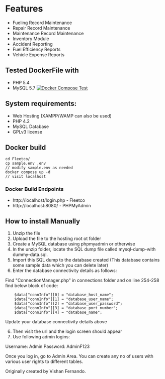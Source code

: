 # Features
* Fueling Record Maintenance
* Repair Record Maintenance
* Maintenance Record Maintenance
* Inventory Module
* Accident Reporting
* Fuel Efficiency Reports
* Vehicle Expense Reports


## Tested DockerFile with 
* PHP 5.4 
* MySQL 5.7
[![Docker Compose Test](https://github.com/tosin2013/Fleetco/actions/workflows/fleetcpo-test.yaml/badge.svg)](https://github.com/tosin2013/Fleetco/actions/workflows/fleetcpo-test.yaml)

## System requirements:
* Web Hosting (XAMPP/WAMP can also be used)
* PHP 4.2
* MySQL Database
* GPLv3 license

## Docker build
```
cd Fleetco/
cp sample.env .env
// modify sample.env as needed
docker compose up -d
// visit localhost
```

### Docker Build Endpoints 
* http://localhost/login.php - Fleetco
* http://localhost:8080/ - PHPMyAdmin



## How to install Manually 
1. Unzip the file
2. Upload the file to the hosting root ot folder 
3. Create a MySQL database using phpmyadmin or otherwise
3. In the unzip folder, locate the SQL dump file called mysql-dump-with dummy-data.sql.
4. Import this SQL dump to the database created (This database contains some sample data which you can delete later)
5. Enter the database connectivity details as follows:

Find "ConnectionManager.php" in connections folder and on line 254-258 find below block of code:

		$data["connInfo"][0] = "database_host_name";
		$data["connInfo"][1] = "database_user_name";
		$data["connInfo"][2] = "database_user_password";
		$data["connInfo"][3] = "database_port_number";
		$data["connInfo"][4] = "database_name";

Update your database connectivity details above

6. Then visit the url and the login screen should appear
7. Use following admin logins:

Username: Admin
Password: AdminF123

Once you log in, go to Admin Area. You can create any no of users with various user rights to different tables.

Originally created by Vishan Fernando.

